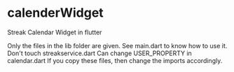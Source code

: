 # calenderWidget
Streak Calendar Widget in flutter

Only the files in the lib folder are given.
See main.dart to know how to use it.
Don't touch streakservice.dart
Can change USER_PROPERTY in calendar.dart
If you copy these files, then change the imports accordingly.
